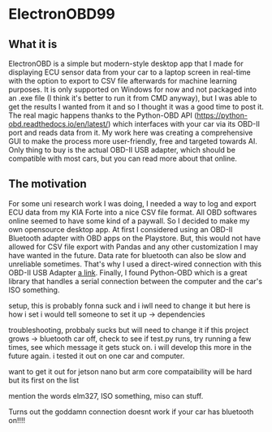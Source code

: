 # ElectronOBD99
## What it is
ElectronOBD is a simple but modern-style desktop app that I made for displaying ECU sensor data from your car to a laptop screen in real-time with the option to export to CSV file afterwards for machine learning purposes. It is only supported on Windows for now and not packaged into an .exe file (I think it's better to run it from CMD anyway), but I was able to get the results I wanted from it and so I thought it was a good time to post it. The real magic happens thanks to the Python-OBD API (https://python-obd.readthedocs.io/en/latest/) which interfaces with your car via its OBD-II port and reads data from it. My work here was creating a comprehensive GUI to make the process more user-friendly, free and targeted towards AI. Only thing to buy is the actual OBD-II USB adapter, which should be compatible with most cars, but you can read more about that online.

## The motivation
For some uni research work I was doing, I needed a way to log and export ECU data from my KIA Forte into a nice CSV file format. All OBD softwares online seemed to have some kind of a paywall. So I decided to make my own opensource desktop app. At first I considered using an OBD-II Bluetooth adapter with OBD apps on the Playstore. But, this would not have allowed for CSV file export with Pandas and any other customization I may have wanted in the future. Data rate for bluetooth can also be slow and unreliable sometimes. That's why I used a direct-wired connection with this OBD-II USB Adapter [a link](https://amazon.ca). Finally, I found Python-OBD which is a great library that handles a serial connection between the computer and the car's ISO something.

setup, this is probably fonna suck and i iwll need to change it but here is how i set i would tell someone to set it up -> dependencies 

troubleshooting, probbaly sucks but will need to change it if this project grows -> bluetooth car off, check to see if test.py runs, try running a few times, see which message it gets stuck on. i will develop this more in the future again. i tested it out on one car and computer.

want  to get it out for jetson nano but arm core compataibility will be hard but its first on the list

mention the words elm327, ISO something, miso can stuff. 

Turns out the goddamn connection doesnt work if your car has bluetooth on!!!!
